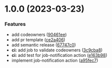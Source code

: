 # 1.0.0 (2023-03-23)


### Features

* add codeowners ([90461ee](https://github.com/scribd/job-notification/commit/90461ee11c47d81d86156f1991b9077e929a3314))
* add pr template ([ce2a406](https://github.com/scribd/job-notification/commit/ce2a406cda274220af89f8896fb67a9f21fba522))
* add semantic release ([67747c0](https://github.com/scribd/job-notification/commit/67747c0fa0736d9d5e304372914d0c554996b31a))
* **ci:** add job to validate codeowners ([3c9cba8](https://github.com/scribd/job-notification/commit/3c9cba87a123b9bce715fdb720f3755c900bd058))
* **ci:** add test for job-notification action ([e163b98](https://github.com/scribd/job-notification/commit/e163b98f6ca589f3de3adae6e3b278ef5f8b3399))
* implement job-notification action ([a95fec7](https://github.com/scribd/job-notification/commit/a95fec7962cdb5bb25fe4fa8189291552dd43d44))
